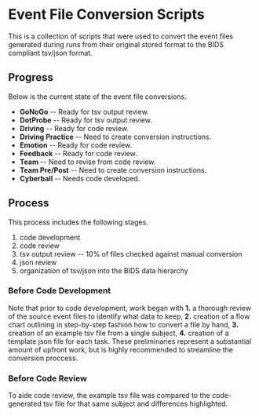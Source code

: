# Event File Conversion Scripts
This is a collection of scripts that were used to convert the event files generated during runs from their original stored format to the BIDS compliant tsv/json format.

## Progress
Below is the current state of the event file conversions.

+ **GoNoGo** -- Ready for tsv output review.
+ **DotProbe** -- Ready for tsv output review.
+ **Driving** -- Ready for code review.
+ **Driving Practice** -- Need to create conversion instructions.
+ **Emotion** -- Ready for code review.
+ **Feedback** -- Ready for code review.
+ **Team** -- Need to revise from code review.
+ **Team Pre/Post** -- Need to create conversion instructions.
+ **Cyberball** -- Needs code developed.

## Process
This process includes the following stages.

1. code development
2. code review
3. tsv output review -- 10% of files checked against manual conversion
4. json review
5. organization of tsv/json into the BIDS data hierarchy

### Before Code Development
Note that prior to code development, work began with **1.** a thorough review of the source event files to identify what data to keep, **2.** creation of a flow chart outlining in step-by-step fashion how to convert a file by hand, **3.** creation of an example tsv file from a single subject, **4.** creation of a template json file for each task. These preliminaries represent a substantial amount of upfront work, but is highly recommended to streamline the conversion proccess.

### Before Code Review
To aide code review, the example tsv file was compared to the code-generated tsv file for that same subject and differences highlighted.


